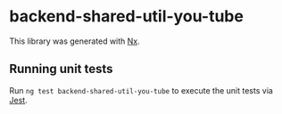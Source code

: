 # backend-shared-util-you-tube

This library was generated with [Nx](https://nx.dev).

## Running unit tests

Run `ng test backend-shared-util-you-tube` to execute the unit tests via [Jest](https://jestjs.io).

